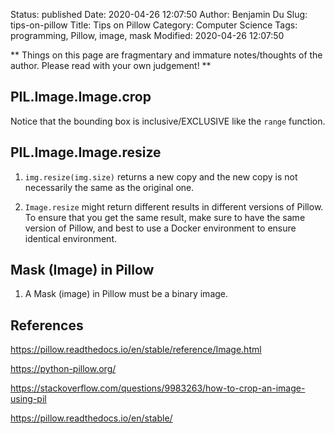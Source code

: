 Status: published
Date: 2020-04-26 12:07:50
Author: Benjamin Du
Slug: tips-on-pillow
Title: Tips on Pillow
Category: Computer Science
Tags: programming, Pillow, image, mask
Modified: 2020-04-26 12:07:50

**
Things on this page are fragmentary and immature notes/thoughts of the author.
Please read with your own judgement!
**

## PIL.Image.Image.crop

Notice that the bounding box is inclusive/EXCLUSIVE like the `range` function.

## PIL.Image.Image.resize

1. `img.resize(img.size)` returns a new copy and the new copy is not necessarily the same as the original one.

2. `Image.resize` might return different results in different versions of Pillow.
    To ensure that you get the same result,
    make sure to have the same version of Pillow,
    and best to use a Docker environment to ensure identical environment.

## Mask (Image) in Pillow

1. A Mask (image) in Pillow must be a binary image.

## References

https://pillow.readthedocs.io/en/stable/reference/Image.html

https://python-pillow.org/

https://stackoverflow.com/questions/9983263/how-to-crop-an-image-using-pil

https://pillow.readthedocs.io/en/stable/